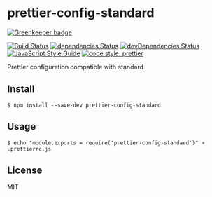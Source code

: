 # prettier-config-standard

[![Greenkeeper badge](https://badges.greenkeeper.io/Gerhut/prettier-config-standard.svg)](https://greenkeeper.io/)

[![Build Status](https://travis-ci.org/Gerhut/axios-debug-log.svg?branch=master)](https://travis-ci.org/Gerhut/axios-debug-log)
[![dependencies Status](https://david-dm.org/Gerhut/axios-debug-log/status.svg)](https://david-dm.org/Gerhut/axios-debug-log)
[![devDependencies Status](https://david-dm.org/Gerhut/axios-debug-log/dev-status.svg)](https://david-dm.org/Gerhut/axios-debug-log?type=dev)
[![JavaScript Style Guide](https://img.shields.io/badge/code%20style-standard-brightgreen.svg)](http://standardjs.com/)
[![code style: prettier](https://img.shields.io/badge/code_style-prettier-ff69b4.svg?style=flat-square)](https://github.com/prettier/prettier)

Prettier configuration compatible with standard.

## Install

    $ npm install --save-dev prettier-config-standard
    
## Usage

    $ echo "module.exports = require('prettier-config-standard')" > .prettierrc.js
    
## License

MIT
